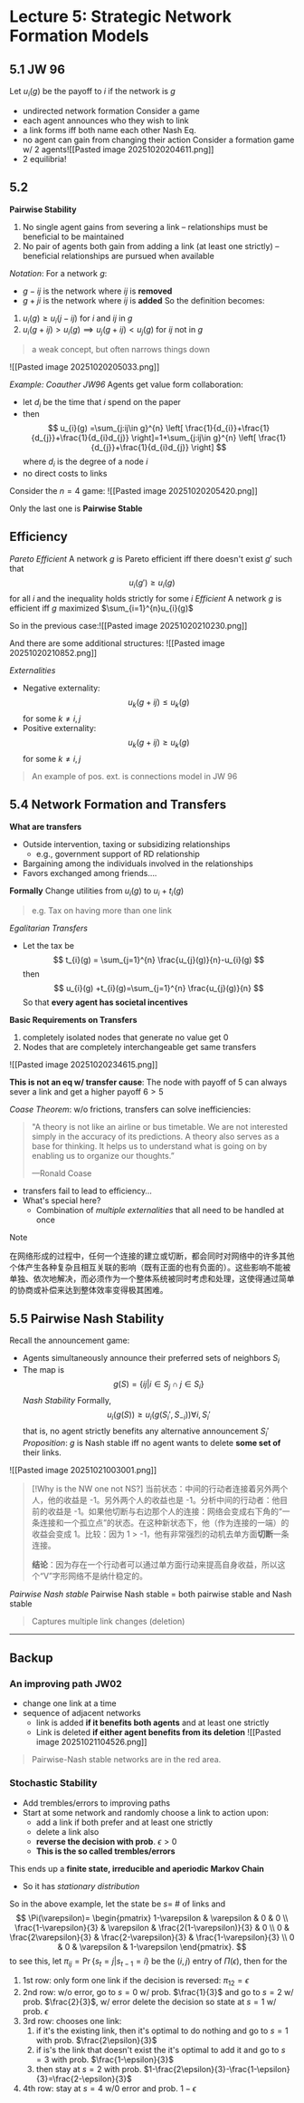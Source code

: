 # Lecture 5: Strategic Network Formation Models

## 5.1 JW 96
Let  $u_{i}(g)$ be the payoff to $i$ if the network is $g$
- undirected network formation
Consider a game
- each agent announces who they wish to link
- a link forms iff both name each other
Nash Eq.
- no agent can gain from changing their action
Consider a formation game w/ 2 agents![[Pasted image 20251020204611.png]]
- 2 equilibria!
## 5.2
**Pairwise Stability**
1. No single agent gains from severing a link – relationships must be beneficial to be maintained
2. No pair of agents both gain from adding a link (at least one strictly) – beneficial relationships are pursued when available

*Notation*:
For a network $g$:
- $g-ij$ is the network where $ij$ is **removed**
- $g+ji$ is the network where $ij$ is **added**
So the definition becomes:
1. $u_{i}(g)\ge u_{i}(j-ij)$ for $i$ and $ij$ in $g$
2. $u_{i}(g+ij)>u_{i}(g)\implies u_{j}(g+ij)<u_{j}(g)$ for $ij$ not in $g$
>a weak concept, but often narrows things down

![[Pasted image 20251020205033.png]]

*Example: Coauther JW96*
Agents get value form collaboration:
- let $d_{i}$ be the time that $i$ spend on the paper
- then $$
u_{i}(g) =\sum_{j:ij\in g}^{n} \left[ \frac{1}{d_{i}}+\frac{1}{d_{j}}+\frac{1}{d_{i}d_{j}} \right]=1+\sum_{j:ij\in g}^{n} \left[ \frac{1}{d_{j}}+\frac{1}{d_{i}d_{j}} \right]
	$$where $d_{i}$ is the degree of a node $i$
- no direct costs to links

Consider the $n=4$ game:
![[Pasted image 20251020205420.png]]

Only the last one is **Pairwise Stable**

## Efficiency
*Pareto Efficient*
A network $g$ is Pareto efficient iff there doesn't exist $g'$ such that $$
u_{i}(g')\ge u_{i}(g)
$$for all $i$ and the inequality holds strictly for some $i$
*Efficient*
A network $g$ is efficient iff $g$ maximized $\sum_{i=1}^{n}u_{i}(g)$

So in the previous case:![[Pasted image 20251020210230.png]]

And there are some additional structures:
![[Pasted image 20251020210852.png]]


*Externalities*
- Negative externality:$$
u_{k}(g+ij)\le u_{k}(g)
$$for some $k\neq i,j$
- Positive externality:$$
u_{k}(g+ij)\ge u_{k}(g)
$$for some $k\neq i,j$
> An example of pos. ext. is connections model in JW 96

## 5.4 Network Formation and Transfers

**What are transfers**
- Outside intervention, taxing or subsidizing relationships
	- e.g., government support of RD relationship
- Bargaining among the individuals involved in the relationships
- Favors exchanged among friends….

**Formally**
Change utilities from $u_{i}(g)$ to $u_{i}+t_{i}(g)$
> e.g. Tax on having more than one link

*Egalitarian Transfers*
- Let the tax be $$
t_{i}(g) = \sum_{j=1}^{n} \frac{u_{j}(g)}{n}-u_{i}(g)
$$then $$
u_{i}(g) +t_{i}(g)=\sum_{j=1}^{n} \frac{u_{j}(g)}{n}
$$So that **every agent has societal incentives**


**Basic Requirements on Transfers**
1. completely isolated nodes that generate no value get $0$
2. Nodes that are completely interchangeable get same transfers

![[Pasted image 20251020234615.png]]

**This is not an eq w/ transfer cause**:
The node with payoff of 5 can always sever a link and get a higher payoff $6>5$

*Coase Theorem*:
w/o frictions, transfers can solve inefficiencies:
> "A theory is not like an airline or bus timetable. We are not interested simply in the accuracy of its predictions. A theory also serves as a base for thinking. It helps us to understand what is going on by enabling us to organize our thoughts.”
>
>—Ronald Coase

- transfers fail to lead to efficiency…
- What's special here?
	- Combination of *multiple externalities* that all need to be handled at once

>[!note]
>在网络形成的过程中，任何一个连接的建立或切断，都会同时对网络中的许多其他个体产生各种复杂且相互关联的影响（既有正面的也有负面的）。这些影响不能被单独、依次地解决，而必须作为一个整体系统被同时考虑和处理，这使得通过简单的协商或补偿来达到整体效率变得极其困难。

## 5.5 Pairwise Nash Stability

Recall the announcement game:
- Agents simultaneously announce their preferred sets of neighbors $S_{i}$
- The map is $$
g(S)=\{ ij|i\in S_{j} \cap j\in S_{i} \}
$$
*Nash Stability*
Formally, $$
u_{i}(g(S))\ge u_{i}(g(S_{i}',S_{-i})) \forall i,S_{i}'
$$that is, no agent strictly benefits any alternative announcement $S_{i}'$
*Proposition*: $g$ is Nash stable iff no agent wants to delete **some set of** their links.

![[Pasted image 20251021003001.png]]

>[!Why is the NW one not NS?]
>当前状态：中间的行动者连接着另外两个人，他的收益是 -1。另外两个人的收益也是 -1。分析中间的行动者：他目前的收益是 -1。如果他切断与右边那个人的连接：网络会变成右下角的“一条连接和一个孤立点”的状态。在这种新状态下，他（作为连接的一端）的收益会变成 1。比较：因为 1 > -1，他有非常强烈的动机去单方面**切断**一条连接。
>
>**结论**：因为存在一个行动者可以通过单方面行动来提高自身收益，所以这个“V”字形网络不是纳什稳定的。


*Pairwise Nash stable*
Pairwise Nash stable = both pairwise stable and Nash stable
>Captures multiple link changes (deletion)

---
## Backup

### An improving path JW02
- change one link at a time
- sequence of adjacent networks
	- link is added **if it benefits both agents** and at least one strictly
	- Link is deleted **if either agent benefits from its deletion**
![[Pasted image 20251021104526.png]]

> Pairwise-Nash stable networks are in the red area.

### Stochastic Stability

-  Add trembles/errors to improving paths
- Start at some network and randomly choose a link to action upon:
	- add a link if both prefer and at least one strictly
	- delete a link also 
	- **reverse  the decision with prob**. $\epsilon>0$
	- **This is the so called trembles/errors**

This ends up a **finite state, irreducible and aperiodic Markov Chain** 
- So it has *stationary distribution*

So in the above example, let the state be $s=$ # of links and $$
\Pi(\varepsilon)=
\begin{pmatrix}
1-\varepsilon & \varepsilon & 0 & 0 \\
\frac{1-\varepsilon}{3} & \varepsilon & \frac{2(1-\varepsilon)}{3} & 0 \\
0 & \frac{2\varepsilon}{3} & \frac{2-\varepsilon}{3} & \frac{1-\varepsilon}{3} \\
0 & 0 & \varepsilon & 1-\varepsilon
\end{pmatrix}.
$$
to see this, let $\pi_{ij}=\Pr \{ s_{t}=j|s_{t-1}=i \}$ be the $(i,j)$ entry of $\Pi(\epsilon)$, then for the 
1. 1st row: only form one link if the decision is reversed: $\pi_{12}=\epsilon$
2. 2nd row: w/o error, go to $s=0$ w/ prob. $\frac{1}{3}$ and go to $s=2$ w/ prob. $\frac{2}{3}$, w/ error delete the decision so state at $s=1$ w/ prob. $\epsilon$
3. 3rd row: chooses one link:
	1. if it's the existing link, then it's optimal to do nothing and go to $s=1$ with prob. $\frac{2\epsilon}{3}$
	2. if is's the link that doesn't exist the it's optimal to add it and go to $s=3$ with prob. $\frac{1-\epsilon}{3}$
	3. then stay at $s=2$ with prob. $1-\frac{2\epsilon}{3}-\frac{1-\epsilon}{3}=\frac{2-\epsilon}{3}$
4. 4th row: stay at $s=4$ w/0 error and prob. $1-\epsilon$


